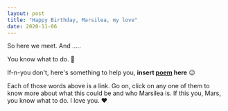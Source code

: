 ```yaml
---
layout: post
title: "Happy Birthday, Marsilea, my love"
date: 2020-11-06
---
```


So here we meet. 
And .....

You know what to do. :blue_heart: 

If-n-you don't, here's something to help you, **insert [poem](https://fawkes4494d3.github.io/SayHitoMars/) here**
:wink: 

<!--
M+A+R+S+I+L+E+A = 78th word e actual link thakbe, 
baki gulo rickroll and marsilea r favourite gaan and aankar link
-->

Each of those words above is a link. Go on, click on any one of them to know more about what this could be and who Marsilea is.
If this you, Mars, you know what to do. I love you. :heart:
